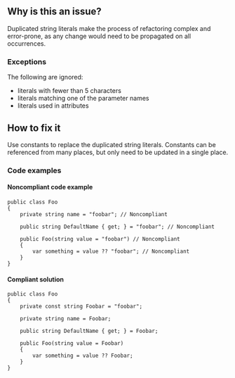## Why is this an issue?

Duplicated string literals make the process of refactoring complex and error-prone, as any change would need to be propagated on all
occurrences.

### Exceptions

The following are ignored:

- literals with fewer than 5 characters
- literals matching one of the parameter names
- literals used in attributes

## How to fix it

Use constants to replace the duplicated string literals. Constants can be referenced from many places, but only need to be updated in a single
place.

### Code examples

#### Noncompliant code example

    public class Foo
    {
        private string name = "foobar"; // Noncompliant
    
        public string DefaultName { get; } = "foobar"; // Noncompliant
    
        public Foo(string value = "foobar") // Noncompliant
        {
            var something = value ?? "foobar"; // Noncompliant
        }
    }

#### Compliant solution

    public class Foo
    {
        private const string Foobar = "foobar";
    
        private string name = Foobar;
    
        public string DefaultName { get; } = Foobar;
    
        public Foo(string value = Foobar)
        {
            var something = value ?? Foobar;
        }
    }
